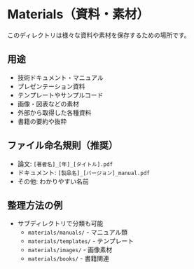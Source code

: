 # Materials（資料・素材）

このディレクトリは様々な資料や素材を保存するための場所です。

## 用途
- 技術ドキュメント・マニュアル
- プレゼンテーション資料
- テンプレートやサンプルコード
- 画像・図表などの素材
- 外部から取得した各種資料
- 書籍の要約や抜粋

## ファイル命名規則（推奨）
- 論文: `[著者名]_[年]_[タイトル].pdf`
- ドキュメント: `[製品名]_[バージョン]_manual.pdf`
- その他: わかりやすい名前

## 整理方法の例
- サブディレクトリで分類も可能
  - `materials/manuals/` - マニュアル類
  - `materials/templates/` - テンプレート
  - `materials/images/` - 画像素材
  - `materials/books/` - 書籍関連